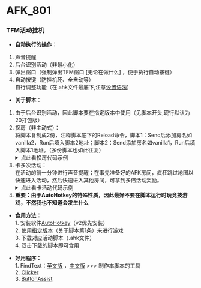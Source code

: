 # AFK_801       
### TFM活动挂机       
       
* **自动执行的操作：**             
1. 声音提醒       
2. 后台识别活动（非最小化）       
3. 弹出窗口（强制弹出TFM窗口 [无论在做什么] ，便于执行自动按键）       
4. 自动按键（防挂机死、~~全自动~~等）  
自行调整功能（在.ahk文件最底下,注意[设置语法](https://wyagd001.github.io/v2/docs/index.htm))       
       
* **关于脚本：**       
1. 由于后台识别活动，因此脚本要在指定版本中使用（见脚本开头,现行默认为20打包版）       
2. 换房（非主动式）：  
将脚本复制成2份，注释脚本底下的Reload命令，脚本1：Send后添加房名如vanilla2，Run后填入脚本2地址；脚本2：Send添加房名如vanilla1，Run后填入脚本1地址。（多份脚本也如此往复）  
      <details>
      <summary>点此看换房代码示例</summary>
      <pre><code>
      Send "{Enter}{NumpadDiv}room{Space}vanilla1{Enter}" ;换房
      </code></pre>
      </details>
3. 卡多次活动：  
在活动的前一分钟进行声音提醒；在事先准备好的AFK房间，疯狂跳过地图以快速进入活动，然后快速进入其他房间，可拿到多倍活动奖励。
      <details>
      <summary>点此看卡活动代码示例</summary>
      <pre><code>
      仓库通用版文件夹内，请注意UAC权限！！修改时间间隔 在（; 加？分钟）处！！
      检测脚本的执行操作处，另起一行填入 Run "此处为卡活动文件地址" 。
      </code></pre>
      </details>
5. **重要：由于AutoHotkey的特殊性质，因此最好不要在脚本运行时玩竞技游戏，不然我也不知道会发生什么**
       
* **食用方法：**       
       1. 安装软件[AutoHotkey](https://autohotkey.com/)（v2优先安装）       
       2. 使用[指定版本](https://github.com/lyliny/AFK_801/releases/)（关于脚本第1条）来进行游戏       
       3. 下载对应活动脚本（.ahk文件）       
       4. 双击下载的脚本即可食用       
       
* **好用程序：**       
       1. FindText：[英文版](https://www.autohotkey.com/boards/viewtopic.php?f=83&t=116471) ，[中文版](https://www.autoahk.com/archives/44766)  >>>  制作本脚本的工具      
       2. [Clicker](https://gitee.com/fasterthanlight/automatic_clicker_2/releases)       
       3. [ButtonAssist](https://github.com/zclucas/ButtonAssist/releases/)       

